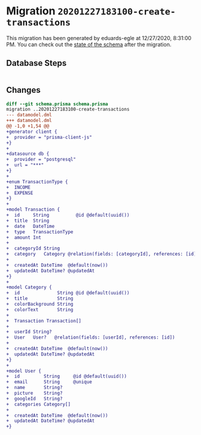 # Migration `20201227183100-create-transactions`

This migration has been generated by eduards-egle at 12/27/2020, 8:31:00 PM.
You can check out the [state of the schema](./schema.prisma) after the migration.

## Database Steps

```sql

```

## Changes

```diff
diff --git schema.prisma schema.prisma
migration ..20201227183100-create-transactions
--- datamodel.dml
+++ datamodel.dml
@@ -1,0 +1,54 @@
+generator client {
+  provider = "prisma-client-js"
+}
+
+datasource db {
+  provider = "postgresql"
+  url = "***"
+}
+
+enum TransactionType {
+  INCOME
+  EXPENSE
+}
+
+model Transaction {
+  id     String          @id @default(uuid())
+  title  String
+  date   DateTime
+  type   TransactionType
+  amount Int
+
+  categoryId String
+  category   Category @relation(fields: [categoryId], references: [id])
+
+  createdAt DateTime  @default(now())
+  updatedAt DateTime? @updatedAt
+}
+
+model Category {
+  id              String @id @default(uuid())
+  title           String
+  colorBackground String
+  colorText       String
+
+  Transaction Transaction[]
+
+  userId String?
+  User   User?   @relation(fields: [userId], references: [id])
+
+  createdAt DateTime  @default(now())
+  updatedAt DateTime? @updatedAt
+}
+
+model User {
+  id         String     @id @default(uuid())
+  email      String     @unique
+  name       String?
+  picture    String?
+  googleId   String?
+  categories Category[]
+
+  createdAt DateTime  @default(now())
+  updatedAt DateTime? @updatedAt
+}
```


